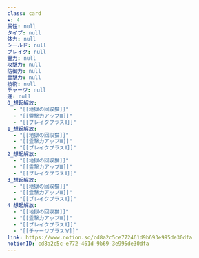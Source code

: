 ```yaml
---
class: card
★: 4
属性: null
タイプ: null
体力: null
シールド: null
ブレイク: null
霊力: null
攻撃力: null
防御力: null
霊撃力: null
技術: null
チャージ: null
運: null
0_想起解放:
  - "[[地獄の回収猫]]"
  - "[[霊撃力アップⅢ]]"
  - "[[ブレイクプラスⅡ]]"
1_想起解放:
  - "[[地獄の回収猫]]"
  - "[[霊撃力アップⅢ]]"
  - "[[ブレイクプラスⅡ]]"
2_想起解放:
  - "[[地獄の回収猫]]"
  - "[[霊撃力アップⅢ]]"
  - "[[ブレイクプラスⅡ]]"
3_想起解放:
  - "[[地獄の回収猫]]"
  - "[[霊撃力アップⅢ]]"
  - "[[ブレイクプラスⅡ]]"
4_想起解放:
  - "[[地獄の回収猫]]"
  - "[[霊撃力アップⅢ]]"
  - "[[ブレイクプラスⅡ]]"
  - "[[チャージプラスⅣ]]"
link: https://www.notion.so/cd8a2c5ce772461d9b693e995de30dfa
notionID: cd8a2c5c-e772-461d-9b69-3e995de30dfa
---
```

